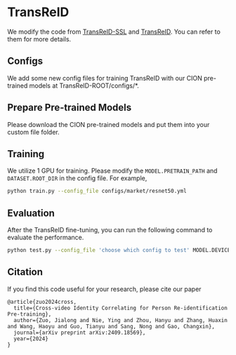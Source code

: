 # TransReID
We modify the code from [TransReID-SSL](https://github.com/damo-cv/TransReID-SSL) and [TransReID](https://github.com/damo-cv/TransReID). You can refer to them for more details.

## Configs
We add some new config files for training TransReID with our CION pre-trained models at TransReID-ROOT/configs/*.

## Prepare Pre-trained Models 
Please download the CION pre-trained models  and put them into your custom file folder.

## Training

We utilize 1  GPU for training. Please modify the `MODEL.PRETRAIN_PATH` and `DATASET.ROOT_DIR` in the config file. For example,

```bash
python train.py --config_file configs/market/resnet50.yml
```

## Evaluation

After the TransReID fine-tuning, you can run the following command to evaluate the performance.

```bash
python test.py --config_file 'choose which config to test' MODEL.DEVICE_ID "('your device id')" TEST.WEIGHT "('your path of trained checkpoints')"
```

## Citation

If you find this code useful for your research, please cite our paper

```
@article{zuo2024cross,
  title={Cross-video Identity Correlating for Person Re-identification Pre-training},
  author={Zuo, Jialong and Nie, Ying and Zhou, Hanyu and Zhang, Huaxin and Wang, Haoyu and Guo, Tianyu and Sang, Nong and Gao, Changxin},
  journal={arXiv preprint arXiv:2409.18569},
  year={2024}
}
```

